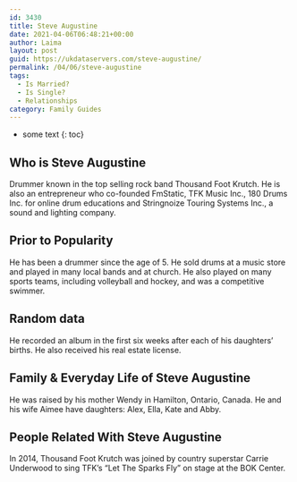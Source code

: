 ```yaml
---
id: 3430
title: Steve Augustine
date: 2021-04-06T06:48:21+00:00
author: Laima
layout: post
guid: https://ukdataservers.com/steve-augustine/
permalink: /04/06/steve-augustine
tags:
  - Is Married?
  - Is Single?
  - Relationships
category: Family Guides
---
```


* some text
{: toc}


## Who is Steve Augustine
                  
                  
                  
Drummer known in the top selling rock band Thousand Foot Krutch. He is also an entrepreneur who co-founded FmStatic, TFK Music Inc., 180 Drums Inc. for online drum educations and Stringnoize Touring Systems Inc., a sound and lighting company.
                  
              
            
              
            
                
                
                
## Prior to Popularity
                  
                  
                  
He has been a drummer since the age of 5. He sold drums at a music store and played in many local bands and at church. He also played on many sports teams, including volleyball and hockey, and was a competitive swimmer.
                  
              
            
              
            
                
                
                
## Random data
                  
                  
                  
He recorded an album in the first six weeks after each of his daughters&#8217; births. He also received his real estate license.
                  
              
            
              
            
                
                
                
## Family & Everyday Life of Steve Augustine
                  
                  
                  
He was raised by his mother Wendy in Hamilton, Ontario, Canada. He and his wife Aimee have daughters: Alex, Ella, Kate and Abby.
                  
              
            
              
            
                
                
                
## People Related With Steve Augustine
                  
                  
                  
In 2014, Thousand Foot Krutch was joined by country superstar Carrie Underwood to sing TFK&#8217;s &#8220;Let The Sparks Fly&#8221; on stage at the BOK Center.
                  
              
            
              
            
                
              
            
              
              
            
            
              
            
          
          
          